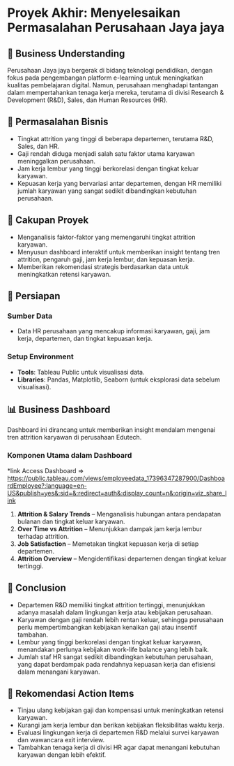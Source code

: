 # Proyek Akhir: Menyelesaikan Permasalahan Perusahaan Jaya jaya

## 📌 Business Understanding
Perusahaan Jaya jaya bergerak di bidang teknologi pendidikan, dengan fokus pada pengembangan platform e-learning untuk meningkatkan kualitas pembelajaran digital. Namun, perusahaan menghadapi tantangan dalam mempertahankan tenaga kerja mereka, terutama di divisi Research & Development (R&D), Sales, dan Human Resources (HR).

## 🚨 Permasalahan Bisnis
- Tingkat attrition yang tinggi di beberapa departemen, terutama R&D, Sales, dan HR.
- Gaji rendah diduga menjadi salah satu faktor utama karyawan meninggalkan perusahaan.
- Jam kerja lembur yang tinggi berkorelasi dengan tingkat keluar karyawan.
- Kepuasan kerja yang bervariasi antar departemen, dengan HR memiliki jumlah karyawan yang sangat sedikit dibandingkan kebutuhan perusahaan.

## 📍 Cakupan Proyek
- Menganalisis faktor-faktor yang memengaruhi tingkat attrition karyawan.
- Menyusun dashboard interaktif untuk memberikan insight tentang tren attrition, pengaruh gaji, jam kerja lembur, dan kepuasan kerja.
- Memberikan rekomendasi strategis berdasarkan data untuk meningkatkan retensi karyawan.

## 📂 Persiapan
### Sumber Data
- Data HR perusahaan yang mencakup informasi karyawan, gaji, jam kerja, departemen, dan tingkat kepuasan kerja.

### Setup Environment
- **Tools**: Tableau Public untuk visualisasi data.
- **Libraries**: Pandas, Matplotlib, Seaborn (untuk eksplorasi data sebelum visualisasi).

## 📊 Business Dashboard
Dashboard ini dirancang untuk memberikan insight mendalam mengenai tren attrition karyawan di perusahaan Edutech.

### Komponen Utama dalam Dashboard
*link Access Dashboard => https://public.tableau.com/views/employeedata_17396347287900/DashboardEmployee?:language=en-US&publish=yes&:sid=&:redirect=auth&:display_count=n&:origin=viz_share_link 
1. **Attrition & Salary Trends** – Menganalisis hubungan antara pendapatan bulanan dan tingkat keluar karyawan.
2. **Over Time vs Attrition** – Menunjukkan dampak jam kerja lembur terhadap attrition.
3. **Job Satisfaction** – Memetakan tingkat kepuasan kerja di setiap departemen.
4. **Attrition Overview** – Mengidentifikasi departemen dengan tingkat keluar tertinggi.

## 📌 Conclusion
- Departemen R&D memiliki tingkat attrition tertinggi, menunjukkan adanya masalah dalam lingkungan kerja atau kebijakan perusahaan.
- Karyawan dengan gaji rendah lebih rentan keluar, sehingga perusahaan perlu mempertimbangkan kebijakan kenaikan gaji atau insentif tambahan.
- Lembur yang tinggi berkorelasi dengan tingkat keluar karyawan, menandakan perlunya kebijakan work-life balance yang lebih baik.
- Jumlah staf HR sangat sedikit dibandingkan kebutuhan perusahaan, yang dapat berdampak pada rendahnya kepuasan kerja dan efisiensi dalam menangani karyawan.

## 🚀 Rekomendasi Action Items
- Tinjau ulang kebijakan gaji dan kompensasi untuk meningkatkan retensi karyawan.
- Kurangi jam kerja lembur dan berikan kebijakan fleksibilitas waktu kerja.
- Evaluasi lingkungan kerja di departemen R&D melalui survei karyawan dan wawancara exit interview.
- Tambahkan tenaga kerja di divisi HR agar dapat menangani kebutuhan karyawan dengan lebih efektif.